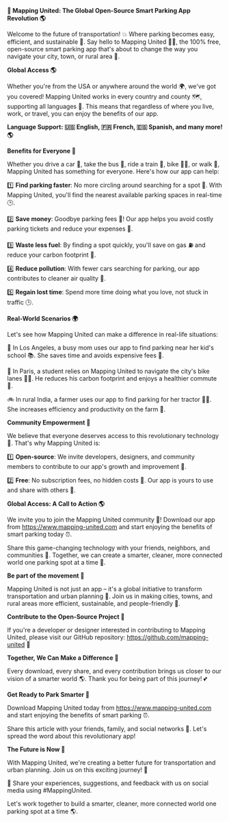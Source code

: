 **🚀 Mapping United: The Global Open-Source Smart Parking App Revolution 🌎**

Welcome to the future of transportation! 💥 Where parking becomes easy, efficient, and sustainable 🌟. Say hello to Mapping United 🙋‍♂️, the 100% free, open-source smart parking app that's about to change the way you navigate your city, town, or rural area 🌄.

**Global Access 🌎**

Whether you're from the USA or anywhere around the world 🌍, we've got you covered! Mapping United works in every country and county 🗺️, supporting all languages 🤝. This means that regardless of where you live, work, or travel, you can enjoy the benefits of our app.

**Language Support: 🇺🇸 English, 🇫🇷 French, 🇪🇸 Spanish, and many more! 🌎**

**Benefits for Everyone 🤝**

Whether you drive a car 🚗, take the bus 🚌, ride a train 🚂, bike 🚴‍♂️, or walk 👣, Mapping United has something for everyone. Here's how our app can help:

1️⃣ **Find parking faster**: No more circling around searching for a spot 💪. With Mapping United, you'll find the nearest available parking spaces in real-time 🕒.

2️⃣ **Save money**: Goodbye parking fees 🚫! Our app helps you avoid costly parking tickets and reduce your expenses 💸.

3️⃣ **Waste less fuel**: By finding a spot quickly, you'll save on gas ⛽️ and reduce your carbon footprint 🌿.

4️⃣ **Reduce pollution**: With fewer cars searching for parking, our app contributes to cleaner air quality 🌿.

5️⃣ **Regain lost time**: Spend more time doing what you love, not stuck in traffic 🕒.

**Real-World Scenarios 🌍**

Let's see how Mapping United can make a difference in real-life situations:

🚗 In Los Angeles, a busy mom uses our app to find parking near her kid's school 📚. She saves time and avoids expensive fees 💸.

🚌 In Paris, a student relies on Mapping United to navigate the city's bike lanes 🚴‍♂️. He reduces his carbon footprint and enjoys a healthier commute 🌿.

🚲 In rural India, a farmer uses our app to find parking for her tractor 🏃‍♀️. She increases efficiency and productivity on the farm 💪.

**Community Empowerment 🤝**

We believe that everyone deserves access to this revolutionary technology 🌟. That's why Mapping United is:

1️⃣ **Open-source**: We invite developers, designers, and community members to contribute to our app's growth and improvement 🚀.

2️⃣ **Free**: No subscription fees, no hidden costs 💸. Our app is yours to use and share with others 👫.

**Global Access: A Call to Action 🌎**

We invite you to join the Mapping United community 🤝! Download our app from https://www.mapping-united.com and start enjoying the benefits of smart parking today ⏰.

Share this game-changing technology with your friends, neighbors, and communities 👥. Together, we can create a smarter, cleaner, more connected world one parking spot at a time 🌟.

**Be part of the movement 💪**

Mapping United is not just an app – it's a global initiative to transform transportation and urban planning 🚀. Join us in making cities, towns, and rural areas more efficient, sustainable, and people-friendly 🌈.

**Contribute to the Open-Source Project 🤝**

If you're a developer or designer interested in contributing to Mapping United, please visit our GitHub repository: https://github.com/mapping-united 🚀

**Together, We Can Make a Difference 🌟**

Every download, every share, and every contribution brings us closer to our vision of a smarter world 🌎. Thank you for being part of this journey! 💕

**Get Ready to Park Smarter 🚨**

Download Mapping United today from https://www.mapping-united.com and start enjoying the benefits of smart parking ⏰.

Share this article with your friends, family, and social networks 👥. Let's spread the word about this revolutionary app!

**The Future is Now 🌟**

With Mapping United, we're creating a better future for transportation and urban planning. Join us on this exciting journey! 💪

📢 Share your experiences, suggestions, and feedback with us on social media using #MappingUnited.

Let's work together to build a smarter, cleaner, more connected world one parking spot at a time 🌎.